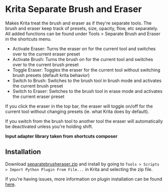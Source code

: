 # Krita Separate Brush and Eraser
Makes Krita treat the brush and eraser as if they're separate tools. The brush and eraser keep track of presets, size, opacity, flow, etc separately.
All added functions can be found under Tools > Separate Brush and Eraser in the shortcuts menu.
- Activate Eraser: Turns the eraser on for the current tool and switches over to the current eraser preset
- Activate Brush: Turns the brush on for the current tool and switches over to the current brush preset
- Toggle Eraser: Toggles the eraser for the current tool without switching brush presets (default krita behavior)
- Switch to Brush: Switches to the brush tool in brush mode and activates the current brush preset
- Switch to Eraser: Switches to the brush tool in erase mode and activates the current eraser preset

If you click the eraser in the top bar, the eraser will toggle on/off for the current tool without changing presets (ie. what Krita does by default).

If you switch from the brush tool to another tool the eraser will automatically be deactivated unless you're holding shift.

**Input adapter library taken from shortcuts composer**

## Installation

Download [separatebrusheraser.zip](http://github.com/dninosores/krita-separate-brush-eraser/releases/latest/download/separatebrusheraser.zip) and install by going to `Tools > Scripts > Import Python Plugin From File...` in Krita and selecting the zip file.

If you're having issues, more information on plugin installation can be found [here](https://docs.krita.org/en/user_manual/python_scripting/install_custom_python_plugin.html).
